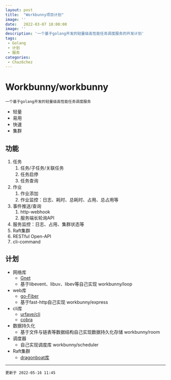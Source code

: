 ```yaml
---
layout: post
title:  "Workbunny项目计划"
image: ''
date:   2022-03-07 18:00:00
image: ''
description: '一个基于golang开发的轻量级高性能任务调度服务的开发计划'
tags:
 - Golang
 - 计划
 - 服务
categories:
 - Chaz6chez
---
```


# Workbunny/workbunny

    一个基于golang开发的轻量级高性能任务调度服务

- 轻量
- 易用
- 快速
- 集群

## 功能

1. 任务
   1. 任务/子任务/关联任务
   2. 任务启停
   3. 任务查询
2. 作业
   1. 作业添加
   2. 作业监控：日志、耗时、总耗时、占用、总占用等
3. 事件推送/查询
   1. http-webhook
   2. 服务端长轮询API
4. 服务监控：日志、占用、集群状态等
5. Raft集群
6. RESTful Open-API
7. cli-command

## 计划

- 网络库 
  - [Gnet](https://github.com/panjf2000/gnet)
  - 基于libevent、libuv、libev等自己实现 workbunny/loop
- web库 
  - [go-Fiber](https://github.com/gofiber/fiber)
  - 基于fast-http自己实现 workbunny/express
- cli库
  - [urfave/cli](https://github.com/urfave/cli)
  - [cobra](https://github.com/spf13/cobra)
- 数据持久化
  - 基于文件与链表等数据结构自己实现数据持久化存储 workbunny/room
- 调度器
  - 自己实现调度库 workbunny/scheduler
- Raft集群
  - [dragonboat库](https://github.com/lni/dragonboat)

---
    更新于 2022-05-16 11:45